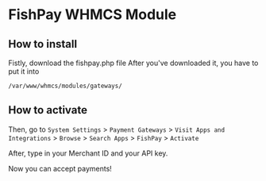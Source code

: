 # FishPay WHMCS Module

## How to install

Fistly, download the fishpay.php file
After you've downloaded it, you have to put it into
```
/var/www/whmcs/modules/gateways/
```
## How to activate

Then, go to `System Settings` > `Payment Gateways` > `Visit Apps and Integrations` > `Browse` > `Search Apps` > `FishPay` > `Activate`

After, type in your Merchant ID and your API key.

Now you can accept payments!
